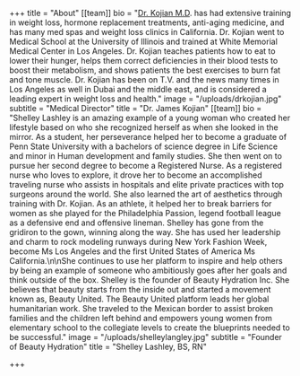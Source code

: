 +++
title = "About"
[[team]]
bio = "[Dr. Kojian M.D](https://twitter.com/drjameskojian). has had extensive training in weight loss, hormone replacement treatments, anti-aging medicine, and has many med spas and weight loss clinics in California. Dr. Kojian went to Medical School at the University of Illinois and trained at White Memorial Medical Center in Los Angeles. Dr. Kojian teaches patients how to eat to lower their hunger, helps them correct deficiencies in their blood tests to boost their metabolism, and shows patients the best exercises to burn fat and tone muscle. Dr. Kojian has been on T.V. and the news many times in Los Angeles as well in Dubai and the middle east, and is considered a leading expert in weight loss and health."
image = "/uploads/drkojian.jpg"
subtitle = "Medical Director"
title = "Dr. James Kojian"
[[team]]
bio = "Shelley Lashley is an amazing example of a young woman who created her lifestyle based on who she recognized herself as when she looked in the mirror. As a student, her perseverance helped her to become a graduate of Penn State University with a bachelors of science degree in Life Science and minor in Human development and family studies. She then went on to pursue her second degree to become a Registered Nurse. As a registered nurse who loves to explore, it drove her to become an accomplished traveling nurse who assists in hospitals and elite private practices with top surgeons around the world. She also learned the art of aesthetics through training with Dr. Kojian. As an athlete, it helped her to break barriers for women as she played for the Philadelphia Passion, legend football league as a defensive end and offensive lineman. Shelley has gone from the gridiron to the gown, winning along the way. She has used her leadership and charm to rock modeling runways during New York Fashion Week, become Ms Los Angeles and the first United States of America Ms California.\n\nShe continues to use her platform to inspire and help others by being an example of someone who ambitiously goes after her goals and think outside of the box. Shelley is the founder of Beauty Hydration Inc. She believes that beauty starts from the inside out and started a movement known as, Beauty United. The Beauty United platform leads her global humanitarian work. She traveled to the Mexican border to assist broken families and the children left behind and empowers young women from elementary school to the collegiate levels to create the blueprints needed to be successful."
image = "/uploads/shelleylangley.jpg"
subtitle = "Founder of Beauty Hydration"
title = "Shelley Lashley, BS, RN"

+++
